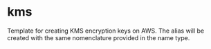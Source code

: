 # kms
Template for creating KMS encryption keys on AWS. The alias will be created with the same nomenclature provided in the name type.
